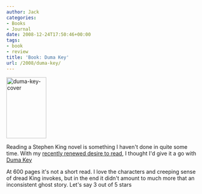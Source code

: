 ```yaml
---
author: Jack
categories:
- Books
- Journal
date: 2008-12-24T17:50:46+00:00
tags:
- book
- review
title: 'Book: Duma Key'
url: /2008/duma-key/
---
```


[<img src="https://www.baty.net/files//duma-key-cover.jpg" alt="duma-key-cover" title="duma-key-cover" width="105" height="160" class="alignright size-full wp-image-2814" />][1]

Reading a Stephen King novel is something I haven't done in quite some time. With my [recently renewed desire to read][2], I thought I'd give it a go with [Duma Key][1]<img src="https://www.assoc-amazon.com/e/ir?t=jackbaty-20&#038;l=as2&#038;o=1&#038;a=1416552510" width="1" height="1" border="0" alt="" style="border:none !important; margin:0px !important;" />

At 600 pages it's not a short read. I love the characters and creeping sense of dread King invokes, but in the end it didn't amount to much more that an inconsistent ghost story. Let's say 3 out of 5 stars

 [1]: http://www.amazon.com/gp/product/1416552510?ie=UTF8&tag=jackbaty-20&linkCode=as2&camp=1789&creative=390957&creativeASIN=1416552510
 [2]: https://jackbaty.com/2008/12/resolving-to-read/